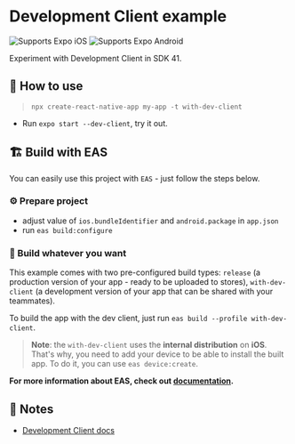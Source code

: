 # Development Client example

<p>
  <!-- iOS -->
  <img alt="Supports Expo iOS" longdesc="Supports Expo iOS" src="https://img.shields.io/badge/iOS-4630EB.svg?style=flat-square&logo=APPLE&labelColor=999999&logoColor=fff" />
  <!-- Android -->
  <img alt="Supports Expo Android" longdesc="Supports Expo Android" src="https://img.shields.io/badge/Android-4630EB.svg?style=flat-square&logo=ANDROID&labelColor=A4C639&logoColor=fff" />
</p>

Experiment with Development Client in SDK 41.

## 🚀 How to use

> `npx create-react-native-app my-app -t with-dev-client`

- Run `expo start --dev-client`, try it out.

## 🏗 Build with EAS

You can easily use this project with `EAS` - just follow the steps below.

### ⚙️ Prepare project

- adjust value of `ios.bundleIdentifier` and `android.package` in `app.json`
- run `eas build:configure`

### 💪 Build whatever you want

This example comes with two pre-configured build types: `release` (a production version of your app - ready to be uploaded to stores), `with-dev-client` (a development version of your app that can be shared with your teammates).

To build the app with the dev client, just run `eas build --profile with-dev-client`.

> **Note**: the `with-dev-client` uses the **internal distribution** on **iOS**. That's why, you need to add your device to be able to install the built app. To do it, you can use `eas device:create`.

**For more information about EAS, check out [documentation](https://docs.expo.io/eas/).**

## 📝 Notes

- [Development Client docs](https://docs.expo.io/clients/introduction/)
